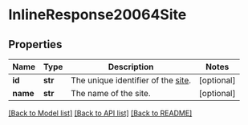 # InlineResponse20064Site

## Properties
Name | Type | Description | Notes
------------ | ------------- | ------------- | -------------
**id** | **str** | The unique identifier of the [site](https://marketplace.zoom.us/docs/api-reference/phone/methods#operation/getASite). | [optional] 
**name** | **str** | The name of the site. | [optional] 

[[Back to Model list]](../README.md#documentation-for-models) [[Back to API list]](../README.md#documentation-for-api-endpoints) [[Back to README]](../README.md)

